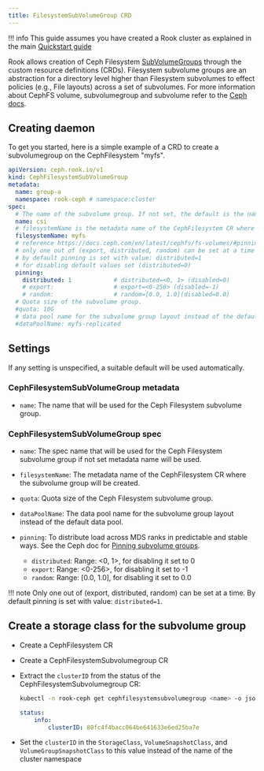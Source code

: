 ```yaml
---
title: FilesystemSubVolumeGroup CRD
---
```


!!! info
    This guide assumes you have created a Rook cluster as explained in the main [Quickstart guide](../../Getting-Started/quickstart.md)

Rook allows creation of Ceph Filesystem [SubVolumeGroups](https://docs.ceph.com/en/latest/cephfs/fs-volumes/#fs-subvolume-groups) through the custom resource definitions (CRDs).
Filesystem subvolume groups are an abstraction for a directory level higher than Filesystem subvolumes to effect policies (e.g., File layouts) across a set of subvolumes.
For more information about CephFS volume, subvolumegroup and subvolume refer to the [Ceph docs](https://docs.ceph.com/en/latest/cephfs/fs-volumes/#fs-volumes-and-subvolumes).

## Creating daemon

To get you started, here is a simple example of a CRD to create a subvolumegroup on the CephFilesystem "myfs".

```yaml
apiVersion: ceph.rook.io/v1
kind: CephFilesystemSubVolumeGroup
metadata:
  name: group-a
  namespace: rook-ceph # namespace:cluster
spec:
  # The name of the subvolume group. If not set, the default is the name of the subvolumeGroup CR.
  name: csi
  # filesystemName is the metadata name of the CephFilesystem CR where the subvolume group will be created
  filesystemName: myfs
  # reference https://docs.ceph.com/en/latest/cephfs/fs-volumes/#pinning-subvolumes-and-subvolume-groups
  # only one out of (export, distributed, random) can be set at a time
  # by default pinning is set with value: distributed=1
  # for disabling default values set (distributed=0)
  pinning:
    distributed: 1            # distributed=<0, 1> (disabled=0)
    # export:                 # export=<0-256> (disabled=-1)
    # random:                 # random=[0.0, 1.0](disabled=0.0)
  # Quota size of the subvolume group.
  #quota: 10G
  # data pool name for the subvolume group layout instead of the default data pool.
  #dataPoolName: myfs-replicated
```

## Settings

If any setting is unspecified, a suitable default will be used automatically.

### CephFilesystemSubVolumeGroup metadata

* `name`: The name that will be used for the Ceph Filesystem subvolume group.

### CephFilesystemSubVolumeGroup spec

* `name`: The spec name that will be used for the Ceph Filesystem subvolume group if not set metadata name will be used.

* `filesystemName`: The metadata name of the CephFilesystem CR where the subvolume group will be created.

* `quota`: Quota size of the Ceph Filesystem subvolume group.

* `dataPoolName`: The data pool name for the subvolume group layout instead of the default data pool.

* `pinning`: To distribute load across MDS ranks in predictable and stable ways. See the Ceph doc for [Pinning subvolume groups](https://docs.ceph.com/en/latest/cephfs/fs-volumes/#pinning-subvolumes-and-subvolume-groups).
    * `distributed`: Range: <0, 1>, for disabling it set to 0
    * `export`: Range: <0-256>, for disabling it set to -1
    * `random`: Range: [0.0, 1.0], for disabling it set to 0.0

!!! note
    Only one out of (export, distributed, random) can be set at a time.
    By default pinning is set with value: `distributed=1`.

## Create a storage class for the subvolume group

* Create a CephFilesystem CR 
* Create a CephFilesystemSubvolumegroup CR 
* Extract the `clusterID` from the status of the CephFilesystemSubvolumegroup CR:

    ```bash
    kubectl -n rook-ceph get cephfilesystemsubvolumegroup <name> -o jsonpath="{.status.info.clusterID}"
    ```
    
    ```yaml
    status:
        info:
            clusterID: 80fc4f4bacc064be641633e6ed25ba7e
    ```

* Set the `clusterID` in the `StorageClass`, `VolumeSnapshotClass`, and `VolumeGroupSnapshotClass` to this value instead of the name of the cluster namespace
